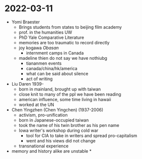 # 2022-03-11

* Yomi Braester
  * Brings students from states to beijing film academy
  * prof. in the humanities UW
  * PhD Yale Comparative Literature
  * memories are too traumatic to record directly
  * joy kogawa *Obasan*
    * internment camps in Canada
  * madeline thien do not say we have nothiubg
    * tiananmen events
    * canada/china/hk/america
    * what can be said about silence
    * act of writing
* Liu Daren 1939-
  * born in mainland, brought up with taiwan
  * close knit to many of the ppl we have been reading
  * american influence, some time living in hawaii
  * worked at the UN
* Chen Yingzhen (Chen Yingchen) (1937-2006)
  * activism, pro-unification
  * born in Japanese-occupied taiwan
  * took the name of his twin brother as his pen name
  * Iowa writer's workshop during cold war
    * tool for CIA to take in writers and spread pro-capitalism
    * went and his views did not change
  * transnational experience
* memory and history alike are unstable
  * 